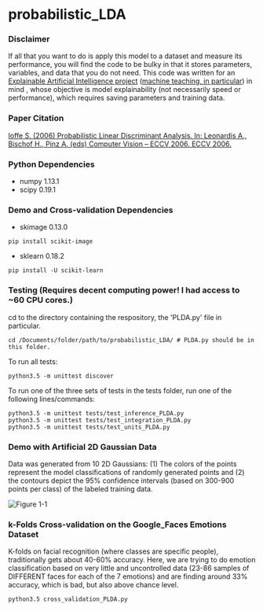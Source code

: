 # probabilistic_LDA

### Disclaimer
If all that you want to do is apply this model to a dataset and measure its
 performance, you will find the code to be bulky in that it stores parameters,
 variables, and data that you do not need. This code was written for
 an [Explainable Artificial Intelligence project](http://shaftolab.com/people.html)
 ([machine teaching, in particular](http://shaftolab.com/publications.html)) in mind
 , whose objective is model explainability (not necessarily speed or performance),
 which requires saving parameters and training data.

### Paper Citation
[Ioffe S. (2006) Probabilistic Linear Discriminant Analysis. In: Leonardis A., Bischof H., Pinz A. (eds) Computer Vision – ECCV 2006. ECCV 2006.](https://link.springer.com/chapter/10.1007/11744085_41)

### Python Dependencies
* numpy 1.13.1
* scipy 0.19.1

### Demo and Cross-validation Dependencies
* skimage 0.13.0
```
pip install scikit-image
```

* sklearn 0.18.2
```
pip install -U scikit-learn
```

### Testing (Requires decent computing power! I had access to ~60 CPU cores.)
cd to the directory containing the respository, the 'PLDA.py' file in particular.
```
cd /Documents/folder/path/to/probabilistic_LDA/ # PLDA.py should be in this folder.
```

To run all tests:
```
python3.5 -m unittest discover
```

To run one of the three sets of tests in the tests folder, run one of the following lines/commands:
```
python3.5 -m unittest tests/test_inference_PLDA.py
python3.5 -m unittest tests/test_integration_PLDA.py
python3.5 -m unittest tests/test_units_PLDA.py
```

### Demo with Artificial 2D Gaussian Data
Data was generated from 10 2D Gaussians: (1) The colors of the points represent
 the model classifications of randomly generated points and (2) the contours
 depict the 95% confidence intervals (based on 300-900 points per class) of the
 labeled training data.

![Figure 1-1](https://github.com/RaviSoji/probabilistic_LDA/master/demo/2D_example.png?raw=True)

### k-Folds Cross-validation on the Google_Faces Emotions Dataset
K-folds on facial recognition (where classes are specific people),
 traditionally gets about 40-60% accuracy. Here, we are trying to do emotion
 classification based on very little and uncontrolled data (23-86 samples of
 DIFFERENT faces for each of the 7 emotions) and are finding around 33%
 accuracy, which is bad, but also above chance level.
```
python3.5 cross_validation_PLDA.py
```
